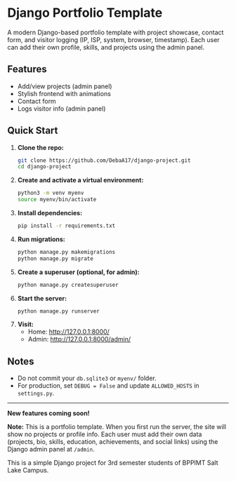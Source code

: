 
# Django Portfolio Template

A modern Django-based portfolio template with project showcase, contact form, and visitor logging (IP, ISP, system, browser, timestamp). Each user can add their own profile, skills, and projects using the admin panel.

## Features
- Add/view projects (admin panel)
- Stylish frontend with animations
- Contact form
- Logs visitor info (admin panel)

## Quick Start

1. **Clone the repo:**
   ```sh
   git clone https://github.com/DebaA17/django-project.git
   cd django-project
   ```
2. **Create and activate a virtual environment:**
   ```sh
   python3 -m venv myenv
   source myenv/bin/activate
   ```
3. **Install dependencies:**
   ```sh
   pip install -r requirements.txt
   ```
4. **Run migrations:**
   ```sh
   python manage.py makemigrations
   python manage.py migrate
   ```
5. **Create a superuser (optional, for admin):**
   ```sh
   python manage.py createsuperuser
   ```
6. **Start the server:**
   ```sh
   python manage.py runserver
   ```
7. **Visit:**
   - Home: http://127.0.0.1:8000/
   - Admin: http://127.0.0.1:8000/admin/

## Notes
- Do not commit your `db.sqlite3` or `myenv/` folder.
- For production, set `DEBUG = False` and update `ALLOWED_HOSTS` in `settings.py`.

---

**New features coming soon!**

**Note:** This is a portfolio template. When you first run the server, the site will show no projects or profile info. Each user must add their own data (projects, bio, skills, education, achievements, and social links) using the Django admin panel at `/admin`.

This is a simple Django project for 3rd semester students of BPPIMT Salt Lake Campus.
